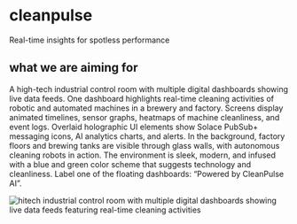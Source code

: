 # cleanpulse
Real-time insights for spotless performance

## what we are aiming for
A high-tech industrial control room with multiple digital dashboards showing live data feeds. One dashboard highlights real-time cleaning activities of robotic and automated machines in a brewery and factory. Screens display animated timelines, sensor graphs, heatmaps of machine cleanliness, and event logs. Overlaid holographic UI elements show Solace PubSub+ messaging icons, AI analytics charts, and alerts. In the background, factory floors and brewing tanks are visible through glass walls, with autonomous cleaning robots in action. The environment is sleek, modern, and infused with a blue and green color scheme that suggests technology and cleanliness. Label one of the floating dashboards: “Powered by CleanPulse AI”.

![hitech industrial control room with multiple digital dashboards showing live data feeds featuring real-time cleaning activities](https://github.com/user-attachments/assets/f9e7a312-6471-4631-a278-fd53e49e5218)
